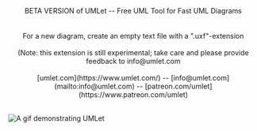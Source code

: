 <center>BETA VERSION of UMLet -- Free UML Tool for Fast UML Diagrams</center><br><br>


<center>For a new diagram, create an empty text file with a ".uxf"-extension</center><br>

<center>(Note: this extension is still experimental; take care and please provide feedback to
info@umlet.com</center><br>

<center>[umlet.com](https://www.umlet.com/) -- [info@umlet.com](mailto:info@umlet.com) -- [patreon.com/umlet](https://www.patreon.com/umlet)</center><br>

![A gif demonstrating UMLet](https://s7.gifyu.com/images/800px-speed-up.gif)